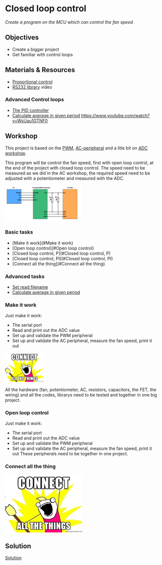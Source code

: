 # Closed loop control
*Create a program on the MCU which can control the fan speed*

## Objectives
 - Create a bigger project
 - Get familiar with control loops

## Materials & Resources

- [Proportional control](https://en.wikipedia.org/wiki/Proportional_control)
- [RS232 library](https://www.youtube.com/watch?v=4jgBy1aOltU&t=11s) video

### Advanced Control loops
- [The PID controller](https://en.wikipedia.org/wiki/PID_controller)
- [Calculate average in given period](#calculate-average-in-given-period)
https://www.youtube.com/watch?v=WsUau1GTNF0

## Workshop
This project is based on the [PWM](https://github.com/greenfox-academy/teaching-materials/tree/master/workshop/hardware/PWM), [AC-peripheral](https://github.com/greenfox-academy/teaching-materials/tree/master/workshop/hardware/AC-peripheral) and a litle bit on [ADC workshop](https://github.com/greenfox-academy/teaching-materials/tree/master/workshop/hardware/SPI-communication-ADC).

This program will be control the fan speed, first with open loop control, at the end of the project with closed loop control. The speed need to be measured as we did in the AC workshop, the required speed need to be adjusted with a potentiometer and measured with the ADC.


<img src="img/GF-ATmega168PB-TempLogger.png" width="50%"></img>

### Basic tasks
- [Make it work](#Make it work)
- [Open loop control](#Open loop control)
- [Closed loop control, P](#Closed loop control, P)
- [Closed loop control, PI](#Closed loop control, PI)
- [Connect all the thing](#Connect all the thing)

### Advanced tasks
- [Set read filename](#set-read-filename)
- [Calculate average in given period](#calculate-average-in-given-period)

### Make it work
Just make it work:
 - The serial port
 - Read and print out the ADC value
 - Set up and validate the PWM peripheral
 - Set up and validate the AC peripheral, measure the fan speed, print it out

<img src="img/connect-all-the-things.jpg" width="25%"></img>

All the hardware (fan, potentiometer, AC, resistors, capacitors, the FET, the wiring) and all the codes, librarys need to be tested and together in one big project.

### Open loop control
 Just make it work:
  - The serial port
  - Read and print out the ADC value
  - Set up and validate the PWM peripheral
  - Set up and validate the AC peripheral, measure the fan speed, print it out
  These peripherals need to be together in one project.


### Connect all the thing

<img src="img/connect-all-the-things.jpg" width="50%"></img>


## Solution
[Solution](#)
